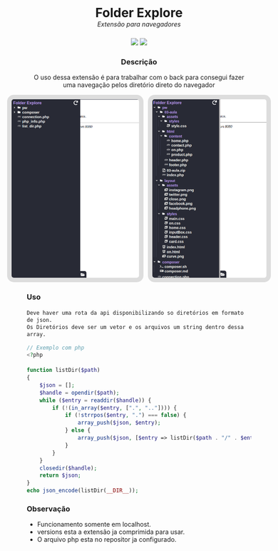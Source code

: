 <div style="text-align: center;">
    <h1 style="margin: 0;">Folder Explore</h1>
    <h6 style="margin: 0;">Extensão para navegadores<h3>
    <div>
        <img src="https://img.shields.io/badge/language-javascript-yellow" />
        <img src="https://img.shields.io/badge/language-css-cyan" />
    </div>
</div>
<h3 style="text-align: center;">Descrição</h3>
<p style="text-align: center;">O uso dessa extensão é para trabalhar com o back para consegui fazer uma navegação pelos diretório direto do navegador</p>

<div style="display: flex;justify-content: center;align-items: center;">
    <img style="padding: 10px;border-radius: 15px;background: #ddd;height: 400px;" src="./folderClose.png" />
    <img style="padding: 10px;border-radius: 15px;background: #ddd;height: 400px;margin-left: 10px;" src="./folderOpen.png" />
</div>

### Uso

    Deve haver uma rota da api disponibilizando so diretórios em formato de json.
    Os Diretórios deve ser um vetor e os arquivos um string dentro dessa array.

```php
// Exemplo com php
<?php

function listDir($path)
{
    $json = [];
    $handle = opendir($path);
    while ($entry = readdir($handle)) {
        if (!(in_array($entry, [".", ".."]))) {
            if (!strrpos($entry, ".") === false) {
                array_push($json, $entry);
            } else {
                array_push($json, [$entry => listDir($path . "/" . $entry)]);
            }
        }
    }
    closedir($handle);
    return $json;
}
echo json_encode(listDir(__DIR__));
```

### Observação

-   Funcionamento somente em localhost.
-   versions esta a extensão ja comprimida para usar.
-   O arquivo php esta no repositor ja configurado.

